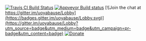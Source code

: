 [![Travis CI Build Status](https://travis-ci.org/devmiyax/yabause.svg?branch=master)](https://travis-ci.org/devmiyax/yabause)
[![Appveyor Build status](https://ci.appveyor.com/api/projects/status/27foxtv7thxgvu5k/branch/master?svg=true)](https://ci.appveyor.com/project/devmiyax/yabause)
[![Join the chat at https://gitter.im/uoyabause/Lobby](https://badges.gitter.im/uoyabause/Lobby.svg)](https://gitter.im/uoyabause/Lobby?utm_source=badge&utm_medium=badge&utm_campaign=pr-badge&utm_content=badge)
[![Donate](https://liberapay.com/assets/widgets/donate.svg)](https://liberapay.com/~32349/donate)
